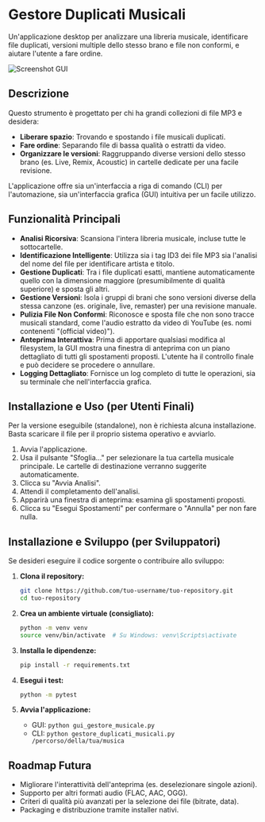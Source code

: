 # Gestore Duplicati Musicali

Un'applicazione desktop per analizzare una libreria musicale, identificare file duplicati, versioni multiple dello stesso brano e file non conformi, e aiutare l'utente a fare ordine.

![Screenshot GUI](https://i.imgur.com/placeholder.png) <!-- Immagine placeholder, da sostituire con uno screenshot reale -->

## Descrizione

Questo strumento è progettato per chi ha grandi collezioni di file MP3 e desidera:
- **Liberare spazio**: Trovando e spostando i file musicali duplicati.
- **Fare ordine**: Separando file di bassa qualità o estratti da video.
- **Organizzare le versioni**: Raggruppando diverse versioni dello stesso brano (es. Live, Remix, Acoustic) in cartelle dedicate per una facile revisione.

L'applicazione offre sia un'interfaccia a riga di comando (CLI) per l'automazione, sia un'interfaccia grafica (GUI) intuitiva per un facile utilizzo.

## Funzionalità Principali

- **Analisi Ricorsiva**: Scansiona l'intera libreria musicale, incluse tutte le sottocartelle.
- **Identificazione Intelligente**: Utilizza sia i tag ID3 dei file MP3 sia l'analisi del nome del file per identificare artista e titolo.
- **Gestione Duplicati**: Tra i file duplicati esatti, mantiene automaticamente quello con la dimensione maggiore (presumibilmente di qualità superiore) e sposta gli altri.
- **Gestione Versioni**: Isola i gruppi di brani che sono versioni diverse della stessa canzone (es. originale, live, remaster) per una revisione manuale.
- **Pulizia File Non Conformi**: Riconosce e sposta file che non sono tracce musicali standard, come l'audio estratto da video di YouTube (es. nomi contenenti "(official video)").
- **Anteprima Interattiva**: Prima di apportare qualsiasi modifica al filesystem, la GUI mostra una finestra di anteprima con un piano dettagliato di tutti gli spostamenti proposti. L'utente ha il controllo finale e può decidere se procedere o annullare.
- **Logging Dettagliato**: Fornisce un log completo di tutte le operazioni, sia su terminale che nell'interfaccia grafica.

## Installazione e Uso (per Utenti Finali)

Per la versione eseguibile (standalone), non è richiesta alcuna installazione. Basta scaricare il file per il proprio sistema operativo e avviarlo.

1.  Avvia l'applicazione.
2.  Usa il pulsante "Sfoglia..." per selezionare la tua cartella musicale principale. Le cartelle di destinazione verranno suggerite automaticamente.
3.  Clicca su "Avvia Analisi".
4.  Attendi il completamento dell'analisi.
5.  Apparirà una finestra di anteprima: esamina gli spostamenti proposti.
6.  Clicca su "Esegui Spostamenti" per confermare o "Annulla" per non fare nulla.

## Installazione e Sviluppo (per Sviluppatori)

Se desideri eseguire il codice sorgente o contribuire allo sviluppo:

1.  **Clona il repository:**
    ```bash
    git clone https://github.com/tuo-username/tuo-repository.git
    cd tuo-repository
    ```

2.  **Crea un ambiente virtuale (consigliato):**
    ```bash
    python -m venv venv
    source venv/bin/activate  # Su Windows: venv\Scripts\activate
    ```

3.  **Installa le dipendenze:**
    ```bash
    pip install -r requirements.txt
    ```

4.  **Esegui i test:**
    ```bash
    python -m pytest
    ```

5.  **Avvia l'applicazione:**
    -   GUI: `python gui_gestore_musicale.py`
    -   CLI: `python gestore_duplicati_musicali.py /percorso/della/tua/musica`

## Roadmap Futura

- Migliorare l'interattività dell'anteprima (es. deselezionare singole azioni).
- Supporto per altri formati audio (FLAC, AAC, OGG).
- Criteri di qualità più avanzati per la selezione dei file (bitrate, data).
- Packaging e distribuzione tramite installer nativi.
